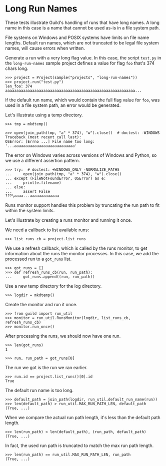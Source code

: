 # Long Run Names

These tests illustrate Guild's handling of runs that have long
names. A long name in this case is a name that cannot be used as-is in
a file system path.

File systems on Windows and POSIX systems have limits on file name
lengths. Default run names, which are not truncated to be legal file
system names, will cause errors when written.

Generate a run with a very long flag value. In this case, the script
`test.py` in the `long-run-names` sample project defines a value for
flag `foo` that's 374 chars long.

    >>> project = Project(sample("projects", "long-run-names"))
    >>> project.run("test.py")
    len_foo: 374
    aaaaaaaaaaaaaaaaaaaaaaaaaaaaaaaaaaaaaaaaaaaaaaaaaaaaaaaaaa...

If the default run name, which would contain the full flag value for
`foo`, was used in a file system path, an error would be generated.

Let's illustrate using a temp directory.

    >>> tmp = mkdtemp()
    
    >>> open(join_path(tmp, "a" * 374), "w").close()  # doctest: -WINDOWS
    Traceback (most recent call last):
    OSError: [Errno ...] File name too long: '...aaaaaaaaaaaaaaaaaaaaaaaaaaa'

The error on Windows varies across versions of Windows and Python, so
we use a different assertion pattern.

    >>> try:  # doctest: +WINDOWS_ONLY -NORMALIZE_PATHS
    ...     open(join_path(tmp, "a" * 374), "w").close()
    ... except (FileNotFoundError, OSError) as e:
    ...     print(e.filename)
    ... else:
    ...     assert False
    ???\aaaa...aaaaaaaaaaaaa

Runs monitor support handles this problem by truncating the run path
to fit within the system limits.

Let's illustrate by creating a runs monitor and running it once.

We need a callback to list available runs:

    >>> list_runs_cb = project.list_runs

We use a refresh callback, which is called by the runs monitor, to get
information about the runs the monitor processes. In this case, we add
the processed run to a `got_runs` list.

    >>> got_runs = []
    >>> def refresh_runs_cb(run, run_path):
    ...     got_runs.append((run, run_path))

Use a new temp directory for the log directory.

    >>> logdir = mkdtemp()

Create the monitor and run it once.

    >>> from guild import run_util
    >>> monitor = run_util.RunsMonitor(logdir, list_runs_cb, refresh_runs_cb)
    >>> monitor.run_once()

After processing the runs, we should now have one run.

    >>> len(got_runs)
    1

    >>> run, run_path = got_runs[0]

The run we got is the run we ran earlier.

    >>> run.id == project.list_runs()[0].id
    True

The default run name is too long.

    >>> default_path = join_path(logdir, run_util.default_run_name(run))
    >>> len(default_path) > run_util.MAX_RUN_PATH_LEN, default_path
    (True, ...)

When we compare the actual run path length, it's less than the default path length.

    >>> len(run_path) < len(default_path), (run_path, default_path)
    (True, ...)

In fact, the used run path is truncated to match the max run path length.

    >>> len(run_path) == run_util.MAX_RUN_PATH_LEN, run_path
    (True, ...)
